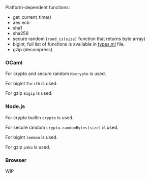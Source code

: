 
Platform-dependent functions:

- get_current_time()
- aes ecb
- sha1
- sha256
- secure random (`rand_cs(size)` function that returns byte array)
- bigint, full list of functions is available in [types.ml][] file.
- gzip (decompress)

[types.ml]: types.ml

### OCaml

For crypto and secure random `Nocrypto` is used.

For bigint `Zarith` is used.

For gzip `Ezgip` is used.

### Node.js

For crypto builtin `crypto` is used.

For secure random `crypto.randomBytes(size)` is used.

For bigint `leemon` is used.

For gzip `pako` is used.

### Browser

WIP

<!-- For gzip `pako` is used. -->

<!-- TODO: -->
